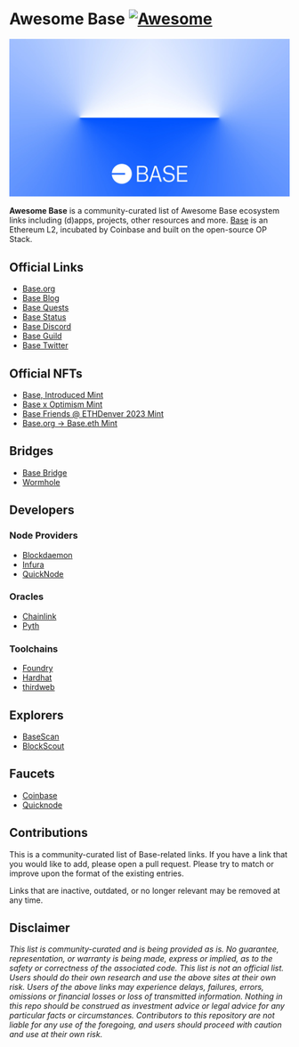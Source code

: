 # Awesome Base [![Awesome](https://awesome.re/badge.svg)](https://awesome.re)

![Base](logo.webp)

**Awesome Base** is a community-curated list of Awesome Base ecosystem links including (d)apps,
projects, other resources and more. [Base](https://base.org/) is an Ethereum L2,
incubated by Coinbase and built on the open-source OP Stack.

## Official Links

+ [Base.org](https://base.org/)
+ [Base Blog](https://base.mirror.xyz/)
+ [Base Quests](https://quests.base.org/)
+ [Base Status](https://status.base.org/)
+ [Base Discord](https://base.org/discord)
+ [Base Guild](https://guild.xyz/buildonbase)
+ [Base Twitter](https://twitter.com/buildonbase)

## Official NFTs

+ [Base, Introduced Mint](http://mint.base.org/)
+ [Base x Optimism Mint](https://base.mirror.xyz/H_KPwV31M7OJT-THUnU7wYjOF16Sy7aWvaEr5cgHi8I)
+ [Base Friends @ ETHDenver 2023 Mint](https://base.mirror.xyz/nft/0x0856c0E5DDCfC71Ad07D765ddCabAc0eac5b283a/0)
+ [Base.org → Base.eth Mint](https://zora.co/collections/0x554f3b93d82ce2435206f3ad8ac4154d056cd18e)

## Bridges

+ [Base Bridge](https://bridge.base.org/)
+ [Wormhole](https://www.portalbridge.com/)

## Developers

### Node Providers

+ [Blockdaemon](https://try.blockdaemon.com/base-testnet/)
+ [Infura](https://pages.consensys.net/infura-base-waitlist)
+ [QuickNode](https://www.quicknode.com/chains/base)

### Oracles

+ [Chainlink](https://docs.chain.link/data-feeds/price-feeds/addresses/?network=base)
+ [Pyth](https://docs.base.org/tools/pyth)

### Toolchains

+ [Foundry](https://book.getfoundry.sh/)
+ [Hardhat](https://hardhat.org/)
+ [thirdweb](https://portal.thirdweb.com/cli)

## Explorers

+ [BaseScan](https://goerli.basescan.org/)
+ [BlockScout](https://base-goerli.blockscout.com/)

## Faucets

+ [Coinbase](https://coinbase.com/faucets/base-ethereum-goerli-faucet)
+ [Quicknode](https://faucet.quicknode.com/drip)


## Contributions

This is a community-curated list of Base-related links. If you have a link that
you would like to add, please open a pull request. Please try to match or
improve upon the format of the existing entries.

Links that are inactive, outdated, or no longer relevant may be removed at
any time.

## Disclaimer

_This list is community-curated and is being provided as is. No guarantee,
representation, or warranty is being made, express or implied, as to the safety
or correctness of the associated code. This list is not an official list. Users
should do their own research and use the above sites at their own risk. Users of
the above links may experience delays, failures, errors, omissions or financial
losses or loss of transmitted information. Nothing in this repo should be
construed as investment advice or legal advice for any particular facts or
circumstances. Contributors to this repository are not liable for any use of the
foregoing, and users should proceed with caution and use at their own risk._
